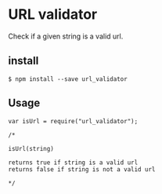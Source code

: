 # URL validator
Check if a given string is a valid url.

## install 
```
$ npm install --save url_validator
```
## Usage
```
var isUrl = require("url_validator");

/*

isUrl(string) 

returns true if string is a valid url
returns false if string is not a valid url

*/
```
